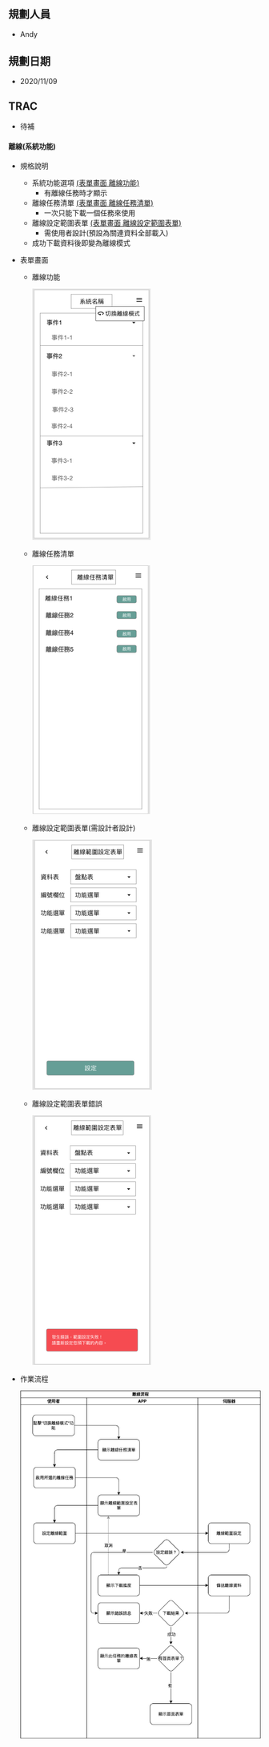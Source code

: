 ## <div id="user">規劃人員</div>
  * Andy

## <div id="updatedate">規劃日期</div>
  * 2020/11/09

## <div id="trac">TRAC</div>
  * 待補

#### <div id="offline_mode_offline">離線<path>(系統功能)</path></div>
* 規格說明
  * 系統功能選項 [(表單畫面 離線功能)](#offline_button)
    * 有離線任務時才顯示
  * 離線任務清單 [(表單畫面 離線任務清單)](#offline_list)
    * 一次只能下載一個任務來使用
  * 離線設定範圍表單 [(表單畫面 離線設定範圍表單)](#offline_range)
    * 需使用者設計(預設為關連資料全部載入)
  * 成功下載資料後即變為離線模式
* 表單畫面
  * <p id=offline_button>離線功能</p>
  
    ![Offline Mode offline](./image/offlinemodeoffline.png)

  * <p id=offline_list>離線任務清單</p>
  
    ![Offline Mode offline list](./image/offlinemodeofflinelist.png)

  * <p id=offline_range>離線設定範圍表單(需設計者設計)</p>
  
    ![Offline Mode offline range](./image/offlinemodeofflinerange.png)

  * <p id=offline_range_error>離線設定範圍表單錯誤</p>
  
    ![Offline Mode offline range](./image/offlinemodeofflinerangeerror.png)
  
* 作業流程

  ![Offline Mode Workflow Offline](./image/workflow_offline.png)

